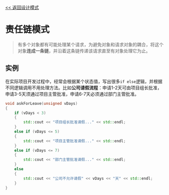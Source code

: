 [<< 返回设计模式](design_patterns.md)

# 责任链模式
> 有多个对象都有可能处理某个请求，为避免对象和请求对象的耦合，将这个对象**连成一条链**，并沿着这条链传递该请求直至有对象处理它为止。

## 实例
在实际项目开发过程中，经常会根据某个状态值，写出很多`if else`逻辑，并根据不同逻辑调用不用处理方法。比如**公司请假流程**：申请1-2天可由项目组长批准，申请3-5天须通过项目主管批准，申请6-7天必须通过部门主管批准。
```C++
void askForLeave(unsigned vDays)
{
	if (vDays < 3)
	{
		std::cout << "项目组长批准请假..." << std::endl;
	}
	else if (vDays <= 5)
	{
		std::cout << "项目主管批准请假..." << std::endl;
	}
	else if (vDays <= 7)
	{
		std::cout << "部门主管批准请假..." << std::endl;
	}
	else
	{
		std::cout << "公司不允许请假" << vDays << "天" << std::endl;
	}
}
```
